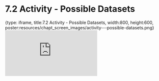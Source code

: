 # 7.2 Activity - Possible Datasets
 
{type: iframe, title:7.2 Activity - Possible Datasets, width:800, height:600, poster:resources/chapt_screen_images/activity---possible-datasets.png}
![](http://science.c-moor.org/CURE-MicrobialMysteries/activity---possible-datasets.html)
 

 
